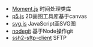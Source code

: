 - [Moment.js](./MomentJs.md) 时间处理类库
- [p5.js]() 2D画图工具库基于canvas
- [svg.js]() JavaScript画SVG图
- [nodegit](./Nodegit.md) 基于Node操作git
- [ssh2-sftp-client]() SFTP